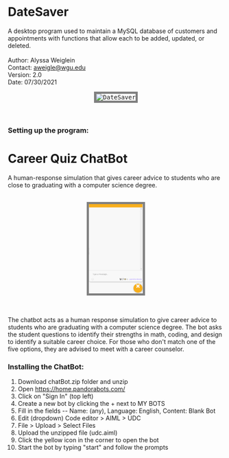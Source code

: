 # DateSaver
 A desktop program used to maintain a MySQL database of customers and appointments with functions that allow each to be added, updated, or deleted.
 <br><br>
 Author: Alyssa Weiglein<br>
 Contact: aweigle@wgu.edu<br>
 Version: 2.0<br>
 Date: 07/30/2021<br>
<p align="center">
  <kbd>
<img src="GIF.gif" alt="DateSaver" style="border:5px solid grey"></img>
  </kbd>
</p><br>

### Setting up the program:


# Career Quiz ChatBot
A human-response simulation that gives career advice to students who are close to graduating with a computer science degree.<br><br>

<p align="center">
  <kbd>
<img src="chatbot.gif" alt="DateSaver" style="border:5px solid grey" width="25%"></img>
  </kbd>
</p><br>

The chatbot acts as a human response simulation to give career advice to students who are graduating with a computer science degree. The bot asks the student questions to identify their strengths in math, coding, and design to identify a suitable career choice. For those who don't match one of the five options, they are advised to meet with a career counselor.


### Installing the ChatBot:
1. Download chatBot.zip folder and unzip
2. Open https://home.pandorabots.com/ 
3. Click on "Sign In" (top left)
4. Create a new bot by clicking the + next to MY BOTS
5. Fill in the fields -- Name: (any), Language: English, Content: Blank Bot
6. Edit (dropdown) Code editor > AIML > UDC
7. File > Upload > Select Files
8. Upload the unzipped file (udc.aiml)
9. Click the yellow icon in the corner to open the bot
10. Start the bot by typing "start" and follow the prompts
